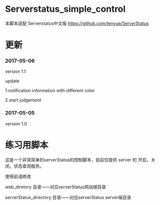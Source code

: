 # Serverstatus_simple_control

本脚本适配 Serverstatus中文版 https://github.com/tenyue/ServerStatus

# 更新
### 2017-05-06

version 1.1

update

1.notification information with different color

2.start judgement

### 2017-05-05

version 1.0

# 练习用脚本
这是一个非常简单的serverStatus的控制脚本，目前仅提供 server 的 开启，关闭，状态查询服务。

使用前请修改

web_diretory 目录——对应serverStatus网站根目录

serverStatus_directory 目录——对应serverStatus server端目录


